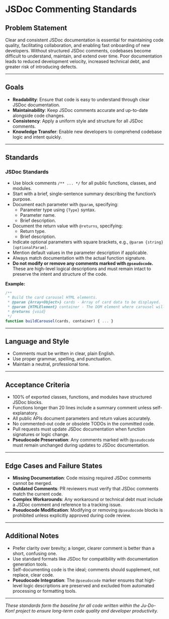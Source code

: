 # JSDoc Commenting Standards

## Problem Statement

Clear and consistent JSDoc documentation is essential for maintaining code quality, facilitating collaboration, and enabling fast onboarding of new developers. Without structured JSDoc comments, codebases become difficult to understand, maintain, and extend over time. Poor documentation leads to reduced development velocity, increased technical debt, and greater risk of introducing defects.

---

## Goals

- **Readability**: Ensure that code is easy to understand through clear JSDoc documentation.
- **Maintainability**: Keep JSDoc comments accurate and up-to-date alongside code changes.
- **Consistency**: Apply a uniform style and structure for all JSDoc comments.
- **Knowledge Transfer**: Enable new developers to comprehend codebase logic and intent quickly.

---

## Standards

### JSDoc Standards

- Use block comments `/** ... */` for all public functions, classes, and modules.
- Start with a brief, single-sentence summary describing the function’s purpose.
- Document each parameter with `@param`, specifying:
  - Parameter type using `{Type}` syntax.
  - Parameter name.
  - Brief description.
- Document the return value with `@returns`, specifying:
  - Return type.
  - Brief description.
- Indicate optional parameters with square brackets, e.g., `@param {string} [optionalParam]`.
- Mention default values in the parameter description if applicable.
- Always match documentation with the actual function signature.
- **Do not modify or remove any comments marked with `@pseudocode`.** These are high-level logical descriptions and must remain intact to preserve the intent and structure of the code.

**Example:**

```javascript
/**
 * Build the card carousel HTML elements.
 * @param {Array<Object>} cards - Array of card data to be displayed.
 * @param {HTMLElement} container - The DOM element where carousel will be injected.
 * @returns {void}
 */
function buildCarousel(cards, container) { ... }
```

---

## Language and Style

- Comments must be written in clear, plain English.
- Use proper grammar, spelling, and punctuation.
- Maintain a neutral, professional tone.

---

## Acceptance Criteria

- 100% of exported classes, functions, and modules have structured JSDoc blocks.
- Functions longer than 20 lines include a summary comment unless self-explanatory.
- All public APIs document parameters and return values accurately.
- No commented-out code or obsolete TODOs in the committed code.
- Pull requests must update JSDoc documentation when function signatures or logic change.
- **Pseudocode Preservation**: Any comments marked with `@pseudocode` must remain unchanged during updates to JSDoc documentation.

---

## Edge Cases and Failure States

- **Missing Documentation**: Code missing required JSDoc comments cannot be merged.
- **Outdated Comments**: PR reviewers must verify that JSDoc comments match the current code.
- **Complex Workarounds**: Any workaround or technical debt must include a JSDoc comment and reference to a tracking issue.
- **Pseudocode Modification**: Modifying or removing `@pseudocode` blocks is prohibited unless explicitly approved during code review.

---

## Additional Notes

- Prefer clarity over brevity; a longer, clearer comment is better than a short, confusing one.
- Use standard formats like JSDoc for compatibility with documentation generation tools.
- Self-documenting code is the ideal; comments should supplement, not replace, clear code.
- **Pseudocode Integration**: The `@pseudocode` marker ensures that high-level logic descriptions are preserved and excluded from automated processing or formatting tools.

---

*These standards form the baseline for all code written within the Ju-Do-Kon! project to ensure long-term code quality and developer productivity.*